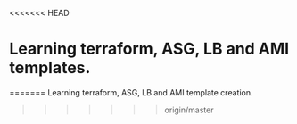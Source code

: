 <<<<<<< HEAD
# Learning terraform, ASG, LB and AMI templates.
=======
Learning terraform, ASG, LB and AMI template creation.
>>>>>>> origin/master
